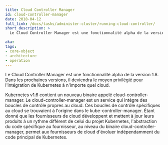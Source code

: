 ```yaml
---
title: Cloud Controller Manager
id: cloud-controller-manager
date: 2018-04-12
full_link: /docs/tasks/administer-cluster/running-cloud-controller/
short_description: >
  Le Cloud Controller Manager est une fonctionnalité alpha de la version 1.8. Dans les prochaines versions, il deviendra le moyen privilégié pour l'intégration de Kubernetes à n'importe quel cloud.

aka:
tags:
- core-object
- architecture
- operation
---
```

 Le Cloud Controller Manager est une fonctionnalité alpha de la version 1.8. Dans les prochaines versions, il deviendra le moyen privilégié pour l'intégration de Kubernetes à n'importe quel cloud.

<!--more-->

Kubernetes v1.6 contient un nouveau binaire appelé cloud-controller-manager. Le cloud-controller-manager est un service qui intègre des boucles de contrôle propres au cloud. Ces boucles de contrôle spécifiques au cloud se trouvaient à l'origine dans le kube-controller-manager. Étant donné que les fournisseurs de cloud développent et mettent à jour leurs produits à un rythme différent de celui du projet Kubernetes, l'abstraction du code spécifique au fournisseur, au niveau du binaire cloud-controller-manager, permet aux fournisseurs de cloud d'évoluer indépendamment du code principal de Kubernetes.
